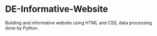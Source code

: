 # DE-Informative-Website

Building and informative website using HTML and CSS, data processing done by Python.
